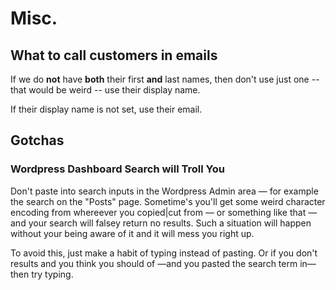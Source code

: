 Misc.
================================================

What to call customers in emails
------------------------------------------------

If we do **not** have **both** their first **and** last names, then don't use just one -- that would be weird -- use their display name.

If their display name is not set, use their email.

Gotchas
-------------------------------------------------

### Wordpress Dashboard Search will Troll You

Don't paste into search inputs in the Wordpress Admin area — for example the search on the "Posts" page. Sometime's you'll get some weird character encoding from whereever you copied|cut from — or something like that — and your search will falsey return no results. Such a situation will happen without your being aware of it and it will mess you right up.

To avoid this, just make a habit of typing instead of pasting. Or if you don't results and you think you should of —and you pasted the search term in— then try typing.